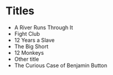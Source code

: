 # Titles

* A River Runs Through It
* Fight Club
* 12 Years a Slave
* The Big Short
* 12 Monkeys
* Other title
* The Curious Case of Benjamin Button